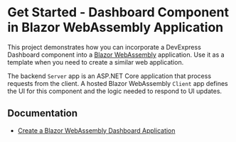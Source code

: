 # Get Started - Dashboard Component in Blazor WebAssembly Application

This project demonstrates how you can incorporate a DevExpress Dashboard component into a [Blazor WebAssembly](https://docs.microsoft.com/en-us/aspnet/core/blazor/hosting-models?view=aspnetcore-5.0) application. Use it as a template when you need to create a similar web application.

The backend `Server` app is an ASP.NET Core application that process requests from the client. A hosted Blazor WebAssembly `Client` app defines the UI for this component and the logic needed to respond to UI updates.

## Documentation

- [Create a Blazor WebAssembly Dashboard Application](https://docs.devexpress.com/Dashboard/401892?v=21.1)